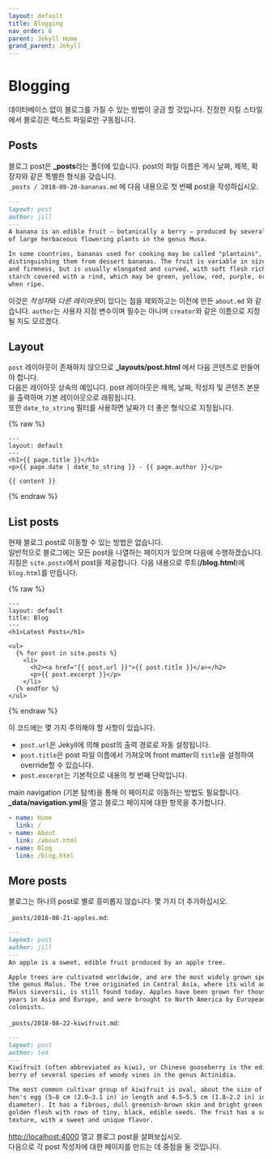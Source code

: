 ```yaml
---
layout: default
title: Blogging
nav_order: 8
parent: Jekyll Home
grand_parent: Jekyll
---
```

# Blogging

데이터베이스 없이 블로그를 가질 수 있는 방법이 궁금 할 것입니다. 진정한 지킬 스타일에서 블로깅은 텍스트 파일로만 구동됩니다.

## Posts

블로그 post은 **_posts**라는 폴더에 있습니다. post의 파일 이름은 게시 날짜, 제목, 확장자와 같은 특별한 형식을 갖습니다.    
`_posts / 2018-08-20-bananas.md` 에 다음 내용으로 첫 번째 post을 작성하십시오.

```markdown
---
layout: post
author: jill
---
A banana is an edible fruit – botanically a berry – produced by several kinds
of large herbaceous flowering plants in the genus Musa.

In some countries, bananas used for cooking may be called "plantains",
distinguishing them from dessert bananas. The fruit is variable in size, color,
and firmness, but is usually elongated and curved, with soft flesh rich in
starch covered with a rind, which may be green, yellow, red, purple, or brown
when ripe.
```

이것은 *작성자*와 *다른 레이아웃*이 있다는 점을 제외하고는 이전에 만든 `about.md` 와 같습니다. `author`는 사용자 지정 변수이며 필수는 아니며 `creator`와 같은 이름으로 지정될 지도 모르겠다.

## Layout

`post` 레이아웃이 존재하지 않으므로 **_layouts/post.html** 에서 다음 콘텐츠로 만들어야 합니다.   
다음은 레이아웃 상속의 예입니다. post 레이아웃은 제목, 날짜, 작성자 및 콘텐츠 본문을 출력하며 기본 레이아웃으로 래핑됩니다.    
또한 `date_to_string` 필터를 사용하면 날짜가 더 좋은 형식으로 지정됩니다.

{% raw %}
```liquid
---
layout: default
---
<h1>{{ page.title }}</h1>
<p>{{ page.date | date_to_string }} - {{ page.author }}</p>

{{ content }}
```
{% endraw %}


## List posts

현재 블로그 post로 이동할 수 있는 방법은 없습니다.   
일반적으로 블로그에는 모든 post을 나열하는 페이지가 있으며 다음에 수행하겠습니다.   
지킬은 `site.posts`에서 post을 제공합니다. 다음 내용으로 루트(**/blog.html**)에 `blog.html`를 만듭니다.

{% raw %}
```liquid
---
layout: default
title: Blog
---
<h1>Latest Posts</h1>

<ul>
  {% for post in site.posts %}
    <li>
      <h2><a href="{{ post.url }}">{{ post.title }}</a></h2>
      <p>{{ post.excerpt }}</p>
    </li>
  {% endfor %}
</ul>
```
{% endraw %}

이 코드에는 몇 가지 주의해야 할 사항이 있습니다.    

* `post.url`은 Jekyll에 의해 post의 출력 경로로 자동 설정됩니다. 
* `post.title`은 post 파일 이름에서 가져오며 front matter의 `title`을 설정하여 override할 수 있습니다. 
* `post.excerpt`는 기본적으로 내용의 첫 번째 단락입니다.    

main navigation (기본 탐색)을 통해 이 페이지로 이동하는 방법도 필요합니다. **_data/navigation.yml**을 열고 블로그 페이지에 대한 항목을 추가합니다.

```yaml
- name: Home
  link: /
- name: About
  link: /about.html
- name: Blog
  link: /blog.html
```

## More posts

블로그는 하나의 post로 별로 흥미롭지 않습니다. 몇 가지 더 추가하십시오.

`_posts/2018-08-21-apples.md`:

```markdown
---
layout: post
author: jill
---
An apple is a sweet, edible fruit produced by an apple tree.

Apple trees are cultivated worldwide, and are the most widely grown species in
the genus Malus. The tree originated in Central Asia, where its wild ancestor,
Malus sieversii, is still found today. Apples have been grown for thousands of
years in Asia and Europe, and were brought to North America by European
colonists.
```

`_posts/2018-08-22-kiwifruit.md`:

```markdown
---
layout: post
author: ted
---
Kiwifruit (often abbreviated as kiwi), or Chinese gooseberry is the edible
berry of several species of woody vines in the genus Actinidia.

The most common cultivar group of kiwifruit is oval, about the size of a large
hen's egg (5–8 cm (2.0–3.1 in) in length and 4.5–5.5 cm (1.8–2.2 in) in
diameter). It has a fibrous, dull greenish-brown skin and bright green or
golden flesh with rows of tiny, black, edible seeds. The fruit has a soft
texture, with a sweet and unique flavor.
```

<a href="http://localhost:4000" target="_blank" data-proofer-ignore>http://localhost:4000</a> 열고 블로그 post을 살펴보십시오.    
다음으로 각 post 작성자에 대한 페이지를 만드는 데 중점을 둘 것입니다.